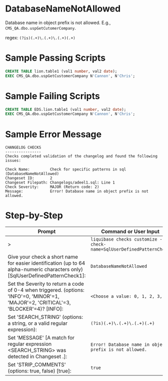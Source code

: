# DatabaseNameNotAllowed

Database name in object prefix is not allowed. E.g., `CMS_QA.dbo.uspGetCutomerCompany`.

regex: `(?is)(.+)\.(.+)\.(.+)(.+)`

# Sample Passing Scripts
```sql
CREATE TABLE lion.table1 (val1 number, val2 date);
EXEC CMS_QA.dbo.uspGetCustomerCompany N'Cannon', N'Chris';
```

# Sample Failing Scripts
```sql
CREATE TABLE EDS.lion.table1 (val1 number, val2 date);
EXEC CMS_QA.dbo.uspGetCustomerCompany N'Cannon', N'Chris';
```

# Sample Error Message
``` 
CHANGELOG CHECKS
----------------
Checks completed validation of the changelog and found the following issues:

Check Name:         Check for specific patterns in sql (DatabaseNameNotAllowed)
Changeset ID:       2
Changeset Filepath: Changelogs/adeel1.sql: Line 1
Check Severity:     MAJOR (Return code: 2)
Message:            Error! Database name in object prefix is not allowed.
```

# Step-by-Step
| Prompt | Command or User Input |
| ------ | ----------------------|
| > | `liquibase checks customize --check-name=SqlUserDefinedPatternCheck` |
| Give your check a short name for easier identification (up to 64 alpha-numeric characters only) [SqlUserDefinedPatternCheck1]: | `DatabaseNameNotAllowed` |
| Set the Severity to return a code of 0-4 when triggered. (options: 'INFO'=0, 'MINOR'=1, 'MAJOR'=2, 'CRITICAL'=3, 'BLOCKER'=4)? [INFO]: | `<Choose a value: 0, 1, 2, 3, 4>` |
| Set 'SEARCH_STRING' (options: a string, or a valid regular expression): | `(?is)(.+)\.(.+)\.(.+)(.+)` |
| Set 'MESSAGE' [A match for regular expression <SEARCH_STRING> was detected in Changeset <CHANGESET>.]: | `Error! Database name in object prefix is not allowed.` |
| Set 'STRIP_COMMENTS' (options: true, false) [true]: | `true` |